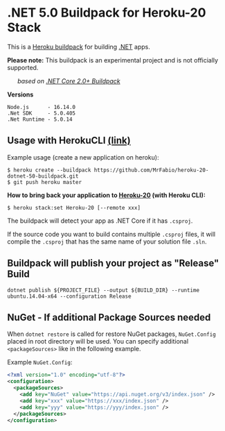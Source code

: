 # .NET 5.0 Buildpack for Heroku-20 Stack
This is a [Heroku buildpack](http://devcenter.heroku.com/articles/buildpack) for building [.NET](https://www.microsoft.com/net/core) apps.

**Please note:** 
This buildpack is an experimental project and is not officially supported.


&nbsp;&nbsp;&nbsp;&nbsp;&nbsp;&nbsp;*based on [.NET Core 2.0+ Buildpack](https://github.com/MrFabio/heroku-20-dotnet-buildpack)*

**Versions**

	Node.js      - 16.14.0
	.Net SDK     - 5.0.405
	.Net Runtime - 5.0.14
	
## Usage with HerokuCLI [(link)](https://devcenter.heroku.com/articles/heroku-cli)

Example usage (create a new application on heroku):

    $ heroku create --buildpack https://github.com/MrFabio/heroku-20-dotnet-50-buildpack.git
    $ git push heroku master

**How to bring back your application to [Heroku-20](https://devcenter.heroku.com/articles/heroku-20-stack) (with Heroku CLI):**

    $ heroku stack:set Heroku-20 [--remote xxx]

The buildpack will detect your app as .NET Core if it has `.csproj`. 

If the source code you want to build contains multiple `.csproj` files, 
it will compile the `.csproj` that has the same name of your solution file `.sln`.

## Buildpack will publish your project as "Release" Build

    dotnet publish ${PROJECT_FILE} --output ${BUILD_DIR} --runtime ubuntu.14.04-x64 --configuration Release

## NuGet - If additional Package Sources needed

When `dotnet restore` is called for restore NuGet packages, `NuGet.Config` placed in root directory will be used. 
You can specify additional `<packageSources>` like in the following example.

Example `NuGet.Config`:
```xml
<?xml version="1.0" encoding="utf-8"?>
<configuration>
  <packageSources>
    <add key="NuGet" value="https://api.nuget.org/v3/index.json" />
	<add key="xxx" value="https://xxx/index.json" />
    <add key="yyy" value="https://yyy/index.json" />
  </packageSources>
</configuration>
```
